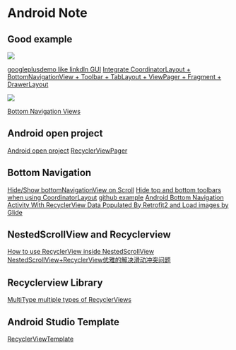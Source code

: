 Android Note
=======


Good example
----------

![](https://miro.medium.com/max/270/1*GAYx17bxmMVODkpveipEmA.gif)

[googleplusdemo like linkdln GUI](https://github.com/TonyTangAndroid/GooglePlusDemo)
[Integrate CoordinatorLayout + BottomNavigationView + Toolbar + TabLayout + ViewPager + Fragment + DrawerLayout](https://medium.com/@tonythompsoncmu/integrate-coordinatorlayout-bottomnavigationview-toolbar-tablayout-viewpager-fragment-e4268e83b475)

![](https://camo.githubusercontent.com/04574b760fa41cc2fb92321c0fd9480e7eb580b5/68747470733a2f2f696d6775722e636f6d2f4d4e34737a4f362e706e67)

[Bottom Navigation Views](https://github.com/codepath/android_guides/wiki/Bottom-Navigation-Views)

Android open project
----------

[Android open project](https://github.com/Trinea/android-open-project)
[RecyclerViewPager](https://github.com/lsjwzh/RecyclerViewPager)


Bottom Navigation 
----------
[Hide/Show bottomNavigationView on Scroll](https://stackoverflow.com/questions/44777869/hide-show-bottomnavigationview-on-scroll/44779186#44779186)
[Hide top and bottom toolbars when using CoordinatorLayout](https://stackoverflow.com/questions/39718242/hide-top-and-bottom-toolbars-when-using-coordinatorlayout)
[github example](https://github.com/rifanalam/retrofit-recycler-view)
[Android Bottom Navigation Activity With RecyclerView Data Populated By Retrofit2 and Load images by Glide](http://androidboss.info/2017/05/25/android-bottom-navigation-activity-with-recyclerview-data-populated-by-retrofit2-and-load-images-by-glide/)


NestedScrollView and Recyclerview 
----------

[How to use RecyclerView inside NestedScrollView](https://stackoverflow.com/questions/31000081/how-to-use-recyclerview-inside-nestedscrollview)
[NestedScrollView+RecyclerView优雅的解决滑动冲突问题](https://www.jianshu.com/p/791c0a4acc1c)


Recyclerview Library
----------

[MultiType multiple types of RecyclerViews](https://github.com/drakeet/MultiType)


Android Studio Template
----------

[RecyclerViewTemplate](https://github.com/TakeoffAndroid/RecyclerViewTemplate?source=post_page-----a8b6d4925f3f----------------------)

